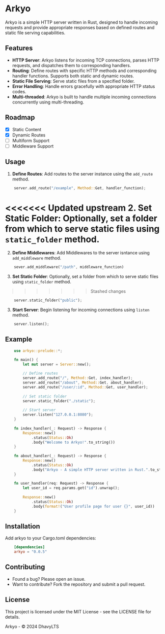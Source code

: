 # Arkyo

Arkyo is a simple HTTP server written in Rust, designed to handle incoming requests and provide appropriate responses based on defined routes and static file serving capabilities.

## Features

- **HTTP Server**: Arkyo listens for incoming TCP connections, parses HTTP requests, and dispatches them to corresponding handlers.
- **Routing**: Define routes with specific HTTP methods and corresponding handler functions. Supports both static and dynamic routes.
- **Static File Serving**: Serve static files from a specified folder.
- **Error Handling**: Handle errors gracefully with appropriate HTTP status codes.
- **Multi-threaded**: Arkyo is built to handle multiple incoming connections concurrently using multi-threading.

## Roadmap
- [x] Static Content
- [x] Dynamic Routes
- [ ] Multiform Support
- [ ] Middleware Support
## Usage

1. **Define Routes**: Add routes to the server instance using the `add_route` method.
```rust
    server.add_route("/example", Method::Get, handler_function);
```
<<<<<<< Updated upstream
2. **Set Static Folder**: Optionally, set a folder from which to serve static files using `static_folder` method.
=======
2. **Define Middlewares**: Add Middlewares to the server isntance using `add_middleware` method.
```rust
    sever.add_middleware("/path", middleware_function)
```

3. **Set Static Folder**: Optionally, set a folder from which to serve static files using `static_folder` method.
>>>>>>> Stashed changes
```rust
    server.static_folder("public");
```
3. **Start Server**: Begin listening for incoming connections using `listen` method.
```rust
    server.listen();
```

## Example
```rust
    use arkyo::prelude::*;

    fn main() {
        let mut server = Server::new();
    
        // Define routes
        server.add_route("/", Method::Get, index_handler);
        server.add_route("/about", Method::Get, about_handler);
        server.add_route("/user/:id", Method::Get, user_handler);
    
        // Set static folder
        server.static_folder("./static");
    
        // Start server
        server.listen("127.0.0.1:8080");
    }
    
    fn index_handler(_: Request) -> Response {
        Response::new()
            .status(Status::Ok)
            .body("Welcome to Arkyo!".to_string())
    }
    
    fn about_handler(_: Request) -> Response {
        Response::new()
            .status(Status::Ok)
            .body("Arkyo - A simple HTTP server written in Rust.".to_string())
    }
    
    fn user_handler(req: Request) -> Response {
        let user_id = req.params.get("id").unwrap();
    
        Response::new()
            .status(Status::Ok)
            .body(format!("User profile page for user {}", user_id))
    }
```
    
## Installation
Add arkyo to your Cargo.toml dependencies:
```toml
    [dependencies]
    arkyo = "0.0.5"
```

## Contributing
- Found a bug? Please open an issue.
- Want to contribute? Fork the repository and submit a pull request.

## License
This project is licensed under the MIT License - see the LICENSE file for details.

Arkyo - © 2024 DhavyLTS